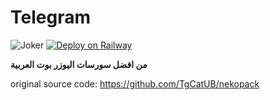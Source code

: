 # Telegram
![Joker](https://graph.org/file/bb673dd05ed30452b807a.jpg)
[![Deploy on Railway](https://railway.app/button.svg)](https://railway.app/new/template/chf7-o?referralCode=o4ThC5)

**من افضل سورسات اليوزر بوت العربية**

original source code:
https://github.com/TgCatUB/nekopack




